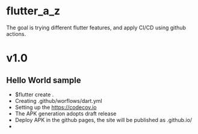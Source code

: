 # flutter_a_z

The goal is trying different flutter features, and apply CI/CD using github actions.

# v1.0

## Hello World sample

- $flutter create .
- Creating .github/worflows/dart.yml
- Setting up the https://codecov.io
- The APK generation adopts draft release
- Deploy APK in the github pages, the site will be published as <yourusername>.github.io/<repo-name>
- 

